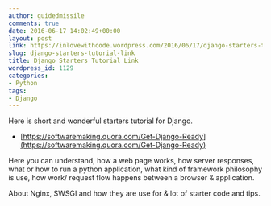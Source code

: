 ```yaml
---
author: guidedmissile
comments: true
date: 2016-06-17 14:02:49+00:00
layout: post
link: https://inlovewithcode.wordpress.com/2016/06/17/django-starters-tutorial-link/
slug: django-starters-tutorial-link
title: Django Starters Tutorial Link
wordpress_id: 1129
categories:
- Python
tags:
- Django
---
```


Here is short and wonderful starters tutorial for Django.



	
  * [https://softwaremaking.quora.com/Get-Django-Ready](https://softwaremaking.quora.com/Get-Django-Ready)


Here you can understand, how a web page works, how server responses, what or how to run a python application, what kind of framework philosophy is use, how work/ request flow happens between a browser & application.

About Nginx, SWSGI and how they are use for & lot of starter code and tips.


